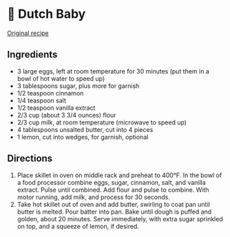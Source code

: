 # 🥞 Dutch Baby

[Original recipe](https://www.seriouseats.com/recipes/2012/04/dutch-baby-pancake-recipe.html)

## Ingredients

- 3 large eggs, left at room temperature for 30 minutes
  (put them in a bowl of hot water to speed up)
- 3 tablespoons sugar, plus more for garnish
- 1/2 teaspoon cinnamon
- 1/4 teaspoon salt
- 1/2 teaspoon vanilla extract
- 2/3 cup (about 3 3/4 ounces) flour
- 2/3 cup milk, at room temperature (microwave to speed up)
- 4 tablespoons unsalted butter, cut into 4 pieces
- 1 lemon, cut into wedges, for garnish, optional

## Directions

1. Place skillet in oven on middle rack and preheat to 400°F. In the bowl of a
   food processor combine eggs, sugar, cinnamon, salt, and vanilla extract.
   Pulse until combined. Add flour and pulse to combine. With motor running, add
   milk, and process for 30 seconds.
2. Take hot skillet out of oven and add butter, swirling to coat pan until
   butter is melted. Pour batter into pan. Bake until dough is puffed and
   golden, about 20 minutes. Serve immediately, with extra sugar sprinkled on
   top, and a squeeze of lemon, if desired.
